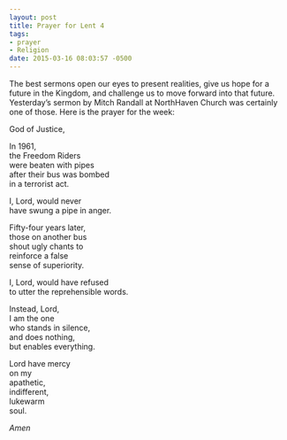 ```yaml
---
layout: post
title: Prayer for Lent 4
tags:
- prayer
- Religion
date: 2015-03-16 08:03:57 -0500
---
```


The best sermons open our eyes to present realities, give us hope for a future in the Kingdom, and challenge us to move forward into that future. Yesterday’s sermon by Mitch Randall​ at NorthHaven Church​ was certainly one of those. Here is the prayer for the week:

God of Justice,

In 1961,  
the Freedom Riders  
were beaten with pipes  
after their bus was bombed  
in a terrorist act.

I, Lord, would never  
have swung a pipe in anger.

Fifty-four years later,  
those on another bus  
shout ugly chants to  
reinforce a false  
sense of superiority.

I, Lord, would have refused  
to utter the reprehensible words.

Instead, Lord,  
I am the one  
who stands in silence,  
and does nothing,  
but enables everything.

Lord have mercy  
on my  
apathetic,  
indifferent,  
lukewarm  
soul.

*Amen*
